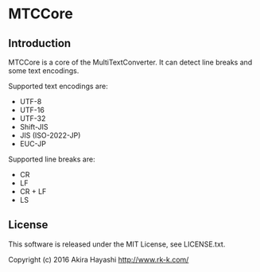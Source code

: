 # MTCCore

## Introduction
MTCCore is a core of the MultiTextConverter.
It can detect line breaks and some text encodings.

Supported text encodings are:
* UTF-8
* UTF-16
* UTF-32
* Shift-JIS
* JIS (ISO-2022-JP)
* EUC-JP

Supported line breaks are:
* CR
* LF
* CR + LF
* LS

## License
This software is released under the MIT License, see LICENSE.txt.

Copyright (c) 2016 Akira Hayashi
http://www.rk-k.com/
